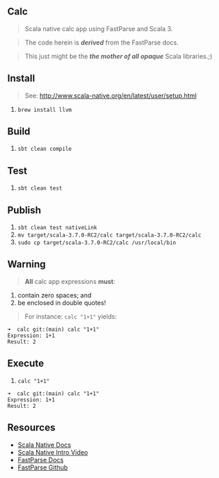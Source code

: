 Calc
----
>Scala native calc app using FastParse and Scala 3.

>The code herein is ***derived*** from the FastParse docs.

>This just might be the ***the mother of all opaque*** Scala libraries.;)

Install
-------
>See: http://www.scala-native.org/en/latest/user/setup.html
1. ```brew install llvm```

Build
-----
1. ```sbt clean compile```

Test
----
1. ```sbt clean test```

Publish
-------
1. ```sbt clean test nativeLink```
2. ```mv target/scala-3.7.0-RC2/calc target/scala-3.7.0-RC2/calc```
3. ```sudo cp target/scala-3.7.0-RC2/calc /usr/local/bin```

Warning
-------
>**All** calc app expressions **must**:
1. contain zero spaces; and
2. be enclosed in double quotes!
>For instance: ```calc "1+1"``` yields:
```
➜  calc git:(main) calc "1+1"                                                
Expression: 1+1
Result: 2
```

Execute
-------
1. ```calc "1+1"```
```
➜  calc git:(main) calc "1+1"                                                
Expression: 1+1
Result: 2
```

Resources
---------
* [Scala Native Docs](http://www.scala-native.org/en/latest/index.html)
* [Scala Native Intro Video](https://www.youtube.com/watch?v=u2CnE-sRdBw)
* [FastParse Docs](https://com-lihaoyi.github.io/fastparse/)
* [FastParse Github](https://github.com/com-lihaoyi/fastparse)